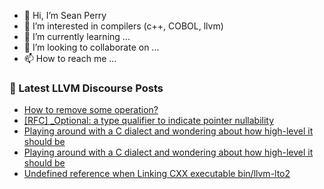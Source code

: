 - 👋 Hi, I’m Sean Perry
- 👀 I’m interested in compilers (c++, COBOL, llvm)
- 🌱 I’m currently learning ...
- 💞️ I’m looking to collaborate on ...
- 📫 How to reach me ...

<!---
s66perry/s66perry is a ✨ special ✨ repository because its `README.md` (this file) appears on your GitHub profile.
You can click the Preview link to take a look at your changes.
--->
### 📕 Latest LLVM Discourse Posts

<!-- DISCOURSE-LLVM:START -->
- [How to remove some operation?](https://discourse.llvm.org/t/how-to-remove-some-operation/68395#post_9)
- [[RFC] _Optional: a type qualifier to indicate pointer nullability](https://discourse.llvm.org/t/rfc-optional-a-type-qualifier-to-indicate-pointer-nullability/68004?page=3#post_41)
- [Playing around with a C dialect and wondering about how high-level it should be](https://discourse.llvm.org/t/playing-around-with-a-c-dialect-and-wondering-about-how-high-level-it-should-be/1103#post_5)
- [Playing around with a C dialect and wondering about how high-level it should be](https://discourse.llvm.org/t/playing-around-with-a-c-dialect-and-wondering-about-how-high-level-it-should-be/1103#post_4)
- [Undefined reference when Linking CXX executable bin/llvm-lto2](https://discourse.llvm.org/t/undefined-reference-when-linking-cxx-executable-bin-llvm-lto2/68489#post_11)
<!-- DISCOURSE-LLVM:END -->
